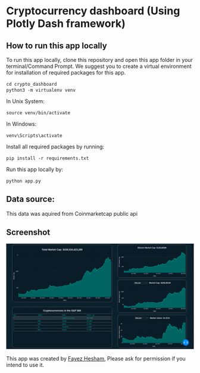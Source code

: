 # Cryptocurrency dashboard (Using Plotly Dash framework)


## How to run this app locally

To run this app locally, clone this repository and open this app folder in your terminal/Command Prompt. We suggest you to create a virtual environment for installation of required packages for this app.

```
cd crypto_dashboard
python3 -m virtualenv venv

```
In Unix System:
```
source venv/bin/activate

```

In Windows: 

```
venv\Scripts\activate
```

Install all required packages by running:
```
pip install -r requirements.txt
```

Run this app locally by:
```
python app.py
```

## Data source:

This data was aquired from Coinmarketcap public api

## Screenshot

![Screencast](screenshot.png)


This app was created by [Fayez Hesham](https://github.com/fayezhesham), Please ask for permission if you intend to use it.